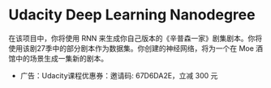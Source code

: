 # Udacity Deep Learning Nanodegree
在该项目中，你将使用 RNN 来生成你自己版本的《辛普森一家》剧集剧本。你将使用该剧27季中的部分剧本作为数据集。你创建的神经网络，将为一个在 Moe 酒馆中的场景生成一集新的剧本。
- 广告：Udacity课程优惠券：邀请码: 67D6DA2E，立减 300 元
